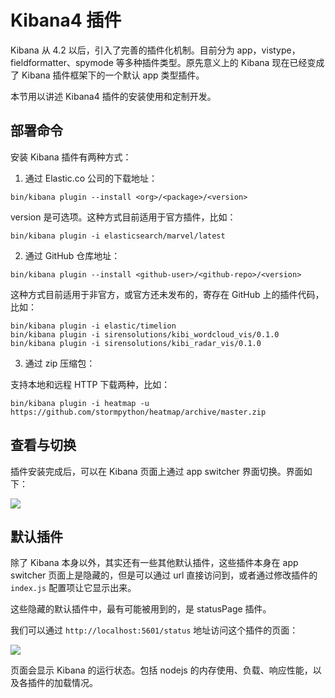 # Kibana4 插件

Kibana 从 4.2 以后，引入了完善的插件化机制。目前分为 app，vistype，fieldformatter、spymode 等多种插件类型。原先意义上的 Kibana 现在已经变成了 Kibana 插件框架下的一个默认 app 类型插件。

本节用以讲述 Kibana4 插件的安装使用和定制开发。

## 部署命令

安装 Kibana 插件有两种方式：

1. 通过 Elastic.co 公司的下载地址：

```
bin/kibana plugin --install <org>/<package>/<version>
```

version 是可选项。这种方式目前适用于官方插件，比如：

```
bin/kibana plugin -i elasticsearch/marvel/latest
```

2. 通过 GitHub 仓库地址：

```
bin/kibana plugin --install <github-user>/<github-repo>/<version>
```

这种方式目前适用于非官方，或官方还未发布的，寄存在 GitHub 上的插件代码，比如：

```
bin/kibana plugin -i elastic/timelion
bin/kibana plugin -i sirensolutions/kibi_wordcloud_vis/0.1.0
bin/kibana plugin -i sirensolutions/kibi_radar_vis/0.1.0
```

3. 通过 zip 压缩包：

支持本地和远程 HTTP 下载两种，比如：

```
bin/kibana plugin -i heatmap -u https://github.com/stormpython/heatmap/archive/master.zip
```

## 查看与切换

插件安装完成后，可以在 Kibana 页面上通过 app switcher 界面切换。界面如下：

![](https://www.elastic.co/guide/en/kibana/current/images/app-picker.png)

## 默认插件

除了 Kibana 本身以外，其实还有一些其他默认插件，这些插件本身在 app switcher 页面上是隐藏的，但是可以通过 url 直接访问到，或者通过修改插件的 `index.js` 配置项让它显示出来。

这些隐藏的默认插件中，最有可能被用到的，是 statusPage 插件。

我们可以通过 `http://localhost:5601/status` 地址访问这个插件的页面：

![](https://www.elastic.co/guide/en/kibana/current/images/kibana-status-page.png)

页面会显示 Kibana 的运行状态。包括 nodejs 的内存使用、负载、响应性能，以及各插件的加载情况。
